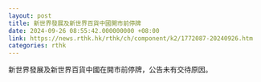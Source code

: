 ```yaml
---
layout: post
title: 新世界發展及新世界百貨中國開市前停牌
date: 2024-09-26 08:55:42.000000000 +08:00
link: https://news.rthk.hk/rthk/ch/component/k2/1772087-20240926.htm
categories: rthk
---
```


新世界發展及新世界百貨中國在開市前停牌，公告未有交待原因。

